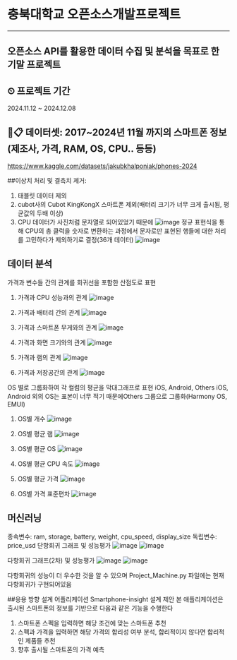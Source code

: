 # 충북대학교 오픈소스개발프로젝트
---
## 오픈소스 API를 활용한 데이터 수집 및 분석을 목표로 한 기말 프로젝트

## ⏲ 프로젝트 기간
2024.11.12 ~ 2024.12.08

## 📁📋 데이터셋: 2017~2024년 11월 까지의 스마트폰 정보(제조사, 가격, RAM, OS, CPU.. 등등)
https://www.kaggle.com/datasets/jakubkhalponiak/phones-2024

##이상치 처리 및 결측치 제거:
1. 태블릿 데이터 제외
2. cubot사의 Cubot KingKongX 스마트폰 제외(배터리 크기가 너무 크게 출시됨, 평균값의 두배 이상)
3. CPU 데이터가 사진처럼 문자열로 되어있었기 때문에 
![image](https://github.com/user-attachments/assets/91ea2743-8419-43ee-852f-88b5c648b9ad)
정규 표현식을 통해 CPU의 총 클럭을 숫자로 변환하는 과정에서 문자로만 표현된 행들에 대한 처리를 고민하다가 제외하기로 결정(36개 데이터)
![image](https://github.com/user-attachments/assets/8ac6b194-e869-4f12-8ffb-65b82bf72d3f)

## 데이터 분석
가격과 변수들 간의 관계를 회귀선을 포함한 산점도로 표현
1. 가격과 CPU 성능과의 관계
![image](https://github.com/user-attachments/assets/17036c2a-92c9-4db2-b23d-50503d51fa48)

2. 가격과 배터리 간의 관계
![image](https://github.com/user-attachments/assets/77ae90d5-b3ca-48cf-823f-73ce3195422c)

3. 가격과 스마트폰 무게와의 관계
![image](https://github.com/user-attachments/assets/7112ef9a-be5f-4af4-b937-e1006fd493ed)

5. 가격과 화면 크기와의 관계
![image](https://github.com/user-attachments/assets/6c03049e-21c7-4243-909c-9bc47a3a59ac)

6. 가격과 램의 관계
![image](https://github.com/user-attachments/assets/c7f091a6-55b2-4d2b-9539-4c2e32e71165)

7. 가격과 저장공간의 관계
![image](https://github.com/user-attachments/assets/92860a3b-dd51-4051-9edf-e132bf5f3a73)

OS 별로 그룹화하여 각 컬럼의 평균을 막대그래프로 표현
iOS, Android, Others
iOS, Android 외의 OS는 표본이 너무 적기 때문에Others 그룹으로 그룹화(Harmony OS, EMUI) 
1. OS별 개수
![image](https://github.com/user-attachments/assets/f1d3af33-f819-49af-b2d4-183f3101fab9)

2. OS별 평균 램
![image](https://github.com/user-attachments/assets/5a77285d-e7fc-47f4-a53a-f224697c9a5d)

3. OS별 평균 OS
![image](https://github.com/user-attachments/assets/72d1ae18-c6d6-4f2d-b95b-d0463b7857f3)

4. OS별 평균 CPU 속도
![image](https://github.com/user-attachments/assets/36fdd559-85e9-4b3e-829c-90a3c9c12028)

5. OS별 평균 가격
![image](https://github.com/user-attachments/assets/2f444f91-20b6-4237-99da-e13472e71dca)

6. OS별 가격 표준편차
![image](https://github.com/user-attachments/assets/95dca55b-874a-4308-b90c-d2e31f6ae72d)

## 머신러닝
종속변수: ram, storage, battery, weight, cpu_speed, display_size
독립변수: price_usd
단항회귀 그래프 및 성능평가
![image](https://github.com/user-attachments/assets/3f347286-1922-4429-8c51-cc786a1cf766)
![image](https://github.com/user-attachments/assets/591c61ca-117d-46ca-aeac-ceae4e0dad88)

다항회귀 그래프(2차) 및 성능평가
![image](https://github.com/user-attachments/assets/7f314db9-7753-4d8b-8ea2-0d1f3141a14b)
![image](https://github.com/user-attachments/assets/119c48d8-826a-4b9c-976c-0f0c98c796d6)

다항회귀의 성능이 더 우수한 것을 알 수 있으며 Project_Machine.py 파일에는 현재 다항회귀가 구현되어있음

##응용 방향 설계
어플리케이션 Smartphone-insight 설계 제안
본 애플리케이션은 출시된 스마트폰의 정보를 기반으로 다음과 같은 기능을 수행한다
1. 스마트폰 스펙을 입력하면 해당 조건에 맞는 스마트폰 추천
2. 스펙과 가격을 입력하면 해당 가격의 합리성 여부 분석, 합리적이지 않다면 합리적인 제품들 추천
3. 향후 출시될 스마트폰의 가격 예측

